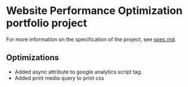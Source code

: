 # Website Performance Optimization portfolio project

For more information on the specification of the project, see [spec.md](spec.md).

## Optimizations

- Added async attribute to google analytics script tag.
- Added print media query to print css